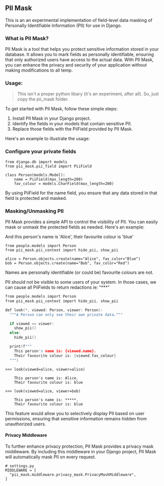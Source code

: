 
## PII Mask

This is an an experimental implementation of field-level data masking of Personally Identifiable Information (PII) for use in Django.

### What is PII Mask?

PII Mask is a tool that helps you protect sensitive information stored in your database. It allows you to mark fields as personally identifiable, ensuring that only authorized users have access to the actual data. With PII Mask, you can enhance the privacy and security of your application without making modifications to all temp.

### Usage:

> This isn't a proper python libary (it's an experiment, after all). So, just copy the pii_mask folder.

To get started with PII Mask, follow these simple steps:

1. Install PII Mask in your Django project.
2. Identify the fields in your models that contain sensitive PII.
3. Replace those fields with the PiiField provided by PII Mask.

Here's an example to illustrate the usage:

### Configure your private fields
```
from django.db import models
from pii_mask.pii_field import PiiField

class Person(models.Model):
    name = PiiField(max_length=200)
    fav_colour = models.CharField(max_length=200)
```

By using PiiField for the name field, you ensure that any data stored in that field is protected and masked.


### Masking/Unmasking PII

PII Mask provides a simple API to control the visibility of PII. You can easily mask or unmask the protected fields as needed. Here's an example:

And this person's name is 'Alice', their favourite colour is 'blue'

```
from people.models import Person
from pii_mask.pii_context import hide_pii, show_pii

alice = Person.objects.create(name="Alice", fav_color="Blue")
bob = Person.objects.create(name="Bob", fav_color="Red")
```

Names are personally identifiable (or could be) favourite colours are not.


PII should not be visible to some users of your system.
In those cases, we can cause all PiiFields to return redactions ie: "***"

```c
from people.models import Person
from pii_mask.pii_context import hide_pii, show_pii

def look(*, viewed: Person, viewer: Person):
  """A Person can only see their own private data."""

  if viewed == viewer:
    show_pii()
  else:
    hide_pii()

  print(f"""
    This person's name is: {viewed.name}.
    Their favourite colour is: {viewed.fav_colour}
  """)
```

```
>>> look(viewed=alice, viewer=alice)

    This person's name is: Alice.
    Their favourite colour is: blue

>>> look(viewed=alice, viewer=bob)

    This person's name is: *****.
    Their favourite colour is: blue

```


This feature would allow you to selectively display PII based on user permissions, ensuring that sensitive information remains hidden from unauthorized users.

#### Privacy Middleware
To further enhance privacy protection, PII Mask provides a privacy mask middleware. By including this middleware in your Django project, PII Mask will automatically mask PII on every request.


```
# settings.py
MIDDLEWARE = [
  "pii_mask.middleware.privacy_mask.PrivacyMaskMiddleware",
]

```
